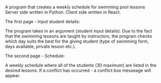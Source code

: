 A program that creates a weekly schedule for swimming pool lessons
Server side written in Python.
Client side written in React.


The first page - Input student details:

The program takes in an argument (student input details). 
Due to the fact that the swimming lessons are taught by instructors, the program checks 
which day suits the best for the giving student (type of swimming form, days available, private lesson etc.).

The second page - Schedule:

A weekly schedule where all of the students (30 maximum) are listed in the desired lessons.
If a conflict has occurred - a conflict box messeage will appear.
